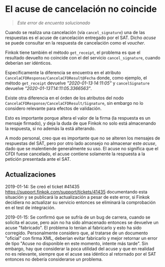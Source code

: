 # El acuse de cancelación no coincide

> *Este error de encuenta solucionado*

Cuando se realiza una cancelación (vía `cancel_signature`) una de las respuestas es el acuse de cancelación
entregado por el SAT. Dicho *acuse* se puede consultar en la respuesta de cancelación como el *voucher*.

Finkok tiene también el método `get_receipt`, el problema es que el resultado devuelto no coincide
con el del servicio `cancel_signature`, cuando deberían ser idénticos.

Específicamente la diferencia se encuentra en el atributo `CancelaCFDResponse/CancelaCFDResult@Fecha` donde,
como ejemplo, el método `get_receipt` devuelve *"2020-01-13·14:11:05"*
y `cancelSignature` devuelve *"2020-01-13T14:11:05.3366563"*.

Existe otra diferencia en el órden de los atributos del nodo `CancelaCFDResponse/CancelaCFDResult/Signature`,
sin embargo no lo considero relevante para efectos de validación.

Esto es importante porque altera el valor de la firma (la respuesta es un mensaje firmado), y deja la duda de que
Finkok no solo está almacenando la respuesta, si no además la está alterando.

A modo personal, creo que es importante que no se alteren los mensajes de respuestas del SAT, pero por otro lado
aconsejo no almacenar este *acuse*, dado que se malentiende generalmente su uso. El acuse no significa que el
CFDI fuese cancelado, el acuse contiene solamente la respuesta a la petición presentada ante el SAT.

## Actualizaciones

2019-01-14: Se creó el ticket #41435 <https://support.finkok.com/support/tickets/41435> documentando esta situación
y se publicará la actualización a pesar de este error, si Finkok decidiera no actualizar su servicio entonces
se eliminará la comprobación en el test de integración.

2019-01-15: Se confirmó que se sufría de un bug de carrera, cuando se solicita el acuse, pero aún no ha sido almacenado
entonces se devuelve un acuse "fabricado". El problema lo tenían al fabricarlo y esto ha sido corregido.
Personalmente considero que, al tratarse de un documento "oficial" con firma XML, deberían evitar fabricarlo y mejor
retornar un error de tipo "Acuse no disponible en este momento, intente más tarde".
Sin embargo, hay que considerar la poca utilidad del acuse y que en realidad no es relevante,
siempre que el acuse sea idéntico al retornado por el SAT entonces no debería considerarse un problema.
